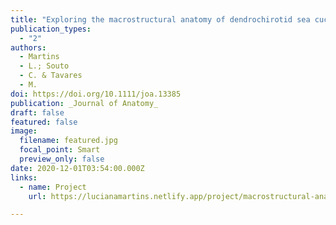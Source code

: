 ```yaml
---
title: "Exploring the macrostructural anatomy of dendrochirotid sea cucumber's (Echinodermata) calcareous rings under micro-computed tomography and its bearing on phylogeny"
publication_types:
  - "2"
authors:
  - Martins 
  - L.; Souto
  - C. & Tavares
  - M.
doi: https://doi.org/10.1111/joa.13385
publication: _Journal of Anatomy_
draft: false
featured: false
image:
  filename: featured.jpg
  focal_point: Smart
  preview_only: false
date: 2020-12-01T03:54:00.000Z
links:
  - name: Project
    url: https://lucianamartins.netlify.app/project/macrostructural-anatomy-of-sea-cucumbers/

---
```


